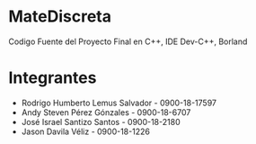 # MateDiscreta
Codigo Fuente del Proyecto Final en C++, IDE Dev-C++, Borland

# Integrantes
*  Rodrigo Humberto Lemus Salvador   -   0900-18-17597
*  Andy Steven Pérez Gónzales        -   0900-18-6707
*  José Israel Santizo Santos        -   0900-18-2180
*  Jason Davila Véliz                -   0900-18-1226
